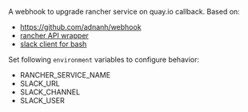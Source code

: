 A webhook to upgrade rancher service on quay.io callback.
Based on:
 * https://github.com/adnanh/webhook
 * [rancher API wrapper](https://raw.githubusercontent.com/etlweather/gaucho)
 * [slack client for bash](https://gist.github.com/dopiaza/6449505)

Set following `environment` variables to configure behavior:
 * RANCHER_SERVICE_NAME
 * SLACK_URL
 * SLACK_CHANNEL
 * SLACK_USER
